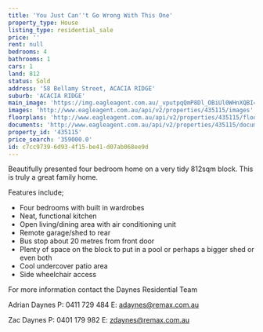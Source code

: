 ```yaml
---
title: 'You Just Can''t Go Wrong With This One'
property_type: House
listing_type: residential_sale
price: ''
rent: null
bedrooms: 4
bathrooms: 1
cars: 1
land: 812
status: Sold
address: '58 Bellamy Street, ACACIA RIDGE'
suburb: 'ACACIA RIDGE'
main_image: 'https://img.eagleagent.com.au/_vputpqQmP8Dl_OBiUl0WHnXQBI=/1280x854/smart/https://s3-us-west-2.amazonaws.com/eagleagent-orig/images/6820651/105896410-image-M.jpg'
images: 'http://www.eagleagent.com.au/api/v2/properties/435115/images'
floorplans: 'http://www.eagleagent.com.au/api/v2/properties/435115/floorplans'
documents: 'http://www.eagleagent.com.au/api/v2/properties/435115/documents'
property_id: '435115'
price_search: '359000.0'
id: c7cc9739-6d93-4f15-be41-d07ab068ee9d
---
```

Beautifully presented four bedroom home on a very tidy 812sqm block. This is truly a great family home.

Features include;

*  Four bedrooms with built in wardrobes
*  Neat, functional kitchen
*  Open living/dining area with air conditioning unit
*  Remote garage/shed to rear
*  Bus stop about 20 metres from front door
*  Plenty of space on the block to put in a pool or perhaps a bigger shed or even both
*  Cool undercover patio area
*  Side wheelchair access

For more information contact the Daynes Residential Team

Adrian Daynes
P: 0411 729 484
E: adaynes@remax.com.au

Zac Daynes
P: 0401 179 982
E: zdaynes@remax.com.au